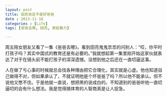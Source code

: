 ```yaml
---
layout: post
title: 田亮肯定不是好爸爸
date : 2013-11-18
categories : [Life]
tags: [爸爸去哪, 田亮, 家庭暴力]

---
```

周五陪女朋友又看了一集《爸爸去哪》。看到田亮鬼鬼祟祟的问别人：“哎，你平时打孩子吗？其实中国式的教育还是有必要的。”我就想起第一集里刚开始这家伙就表达了对于在镜头前不能打孩子的深深遗憾。没想到他之后还在一直叨逼这事。

人在做了亏心事的时候就总会找各种理由把它合理化，其实就是心虚。他也知道自己做得不对，但如果承认了，不就证明他是个坏爸爸了吗？所以他不能承认。但不说他又憋不住。于是他就一直说，想把黑的说成白的。不知道别的爸爸听他一直叨逼叨的会有什么想法。我是觉得搞体育的人智商真是让人捉急。
